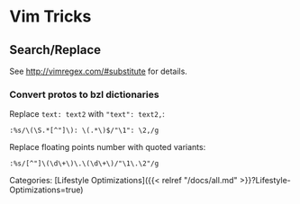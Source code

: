 # Vim Tricks


## Search/Replace

See http://vimregex.com/#substitute for details.

### Convert protos to bzl dictionaries

Replace `text: text2` with `"text": text2,`:
```
:%s/\(\S.*[^"]\): \(.*\)$/"\1": \2,/g
```

Replace floating points number with quoted variants:
```
:%s/[^"]\(\d\+\)\.\(\d\+\)/"\1\.\2"/g
```


Categories: [Lifestyle Optimizations]({{< relref "/docs/all.md" >}}?Lifestyle-Optimizations=true)
